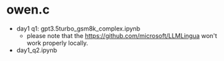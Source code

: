 # owen.c
- day1 q1: gpt3.5turbo_gsm8k_complex.ipynb
  - please note that the https://github.com/microsoft/LLMLingua won't work properly locally.
- day1_q2.ipynb
